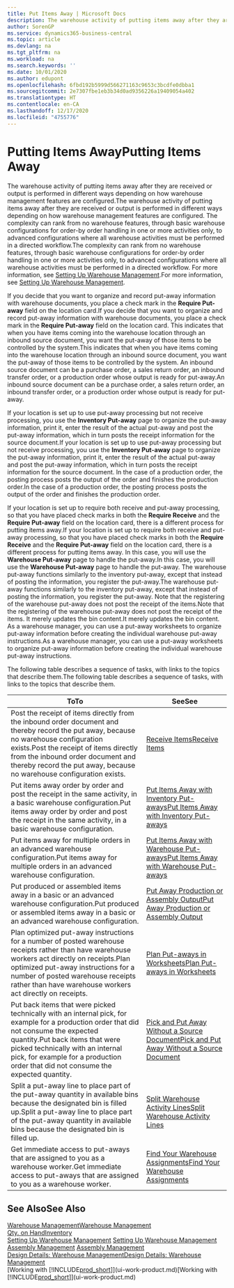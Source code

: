 ```yaml
---
title: Put Items Away | Microsoft Docs
description: The warehouse activity of putting items away after they are received or output is performed in different ways depending on how warehouse management features are configured.
author: SorenGP
ms.service: dynamics365-business-central
ms.topic: article
ms.devlang: na
ms.tgt_pltfrm: na
ms.workload: na
ms.search.keywords: ''
ms.date: 10/01/2020
ms.author: edupont
ms.openlocfilehash: 6fbd192b5999d566271163c9653c3bcdfe0dbba1
ms.sourcegitcommit: 2e7307fbe1eb3b34d0ad9356226a19409054a402
ms.translationtype: HT
ms.contentlocale: en-CA
ms.lasthandoff: 12/17/2020
ms.locfileid: "4755776"
---
```

# <a name="putting-items-away"></a><span data-ttu-id="fb846-103">Putting Items Away</span><span class="sxs-lookup"><span data-stu-id="fb846-103">Putting Items Away</span></span>
<span data-ttu-id="fb846-104">The warehouse activity of putting items away after they are received or output is performed in different ways depending on how warehouse management features are configured.</span><span class="sxs-lookup"><span data-stu-id="fb846-104">The warehouse activity of putting items away after they are received or output is performed in different ways depending on how warehouse management features are configured.</span></span> <span data-ttu-id="fb846-105">The complexity can rank from no warehouse features, through basic warehouse configurations for order-by order handling in one or more activities only, to advanced configurations where all warehouse activities must be performed in a directed workflow.</span><span class="sxs-lookup"><span data-stu-id="fb846-105">The complexity can rank from no warehouse features, through basic warehouse configurations for order-by order handling in one or more activities only, to advanced configurations where all warehouse activities must be performed in a directed workflow.</span></span> <span data-ttu-id="fb846-106">For more information, see [Setting Up Warehouse Management](warehouse-setup-warehouse.md).</span><span class="sxs-lookup"><span data-stu-id="fb846-106">For more information, see [Setting Up Warehouse Management](warehouse-setup-warehouse.md).</span></span>

<span data-ttu-id="fb846-107">If you decide that you want to organize and record put-away information with warehouse documents, you place a check mark in the **Require Put-away** field on the location card.</span><span class="sxs-lookup"><span data-stu-id="fb846-107">If you decide that you want to organize and record put-away information with warehouse documents, you place a check mark in the **Require Put-away** field on the location card.</span></span> <span data-ttu-id="fb846-108">This indicates that when you have items coming into the warehouse location through an inbound source document, you want the put-away of those items to be controlled by the system.</span><span class="sxs-lookup"><span data-stu-id="fb846-108">This indicates that when you have items coming into the warehouse location through an inbound source document, you want the put-away of those items to be controlled by the system.</span></span> <span data-ttu-id="fb846-109">An inbound source document can be a purchase order, a sales return order, an inbound transfer order, or a production order whose output is ready for put-away.</span><span class="sxs-lookup"><span data-stu-id="fb846-109">An inbound source document can be a purchase order, a sales return order, an inbound transfer order, or a production order whose output is ready for put-away.</span></span>  

<span data-ttu-id="fb846-110">If your location is set up to use put-away processing but not receive processing, you use the **Inventory Put-away** page to organize the put-away information, print it, enter the result of the actual put-away and post the put-away information, which in turn posts the receipt information for the source document.</span><span class="sxs-lookup"><span data-stu-id="fb846-110">If your location is set up to use put-away processing but not receive processing, you use the **Inventory Put-away** page to organize the put-away information, print it, enter the result of the actual put-away and post the put-away information, which in turn posts the receipt information for the source document.</span></span> <span data-ttu-id="fb846-111">In the case of a production order, the posting process posts the output of the order and finishes the production order.</span><span class="sxs-lookup"><span data-stu-id="fb846-111">In the case of a production order, the posting process posts the output of the order and finishes the production order.</span></span>

<span data-ttu-id="fb846-112">If your location is set up to require both receive and put-away processing, so that you have placed check marks in both the **Require Receive** and the **Require Put-away** field on the location card, there is a different process for putting items away.</span><span class="sxs-lookup"><span data-stu-id="fb846-112">If your location is set up to require both receive and put-away processing, so that you have placed check marks in both the **Require Receive** and the **Require Put-away** field on the location card, there is a different process for putting items away.</span></span> <span data-ttu-id="fb846-113">In this case, you will use the **Warehouse Put-away** page to handle the put-away.</span><span class="sxs-lookup"><span data-stu-id="fb846-113">In this case, you will use the **Warehouse Put-away** page to handle the put-away.</span></span> <span data-ttu-id="fb846-114">The warehouse put-away functions similarly to the inventory put-away, except that instead of posting the information, you register the put-away.</span><span class="sxs-lookup"><span data-stu-id="fb846-114">The warehouse put-away functions similarly to the inventory put-away, except that instead of posting the information, you register the put-away.</span></span> <span data-ttu-id="fb846-115">Note that the registering of the warehouse put-away does not post the receipt of the items.</span><span class="sxs-lookup"><span data-stu-id="fb846-115">Note that the registering of the warehouse put-away does not post the receipt of the items.</span></span> <span data-ttu-id="fb846-116">It merely updates the bin content.</span><span class="sxs-lookup"><span data-stu-id="fb846-116">It merely updates the bin content.</span></span> <span data-ttu-id="fb846-117">As a warehouse manager, you can use a put-away worksheets to organize put-away information before creating the individual warehouse put-away instructions.</span><span class="sxs-lookup"><span data-stu-id="fb846-117">As a warehouse manager, you can use a put-away worksheets to organize put-away information before creating the individual warehouse put-away instructions.</span></span>

<span data-ttu-id="fb846-118">The following table describes a sequence of tasks, with links to the topics that describe them.</span><span class="sxs-lookup"><span data-stu-id="fb846-118">The following table describes a sequence of tasks, with links to the topics that describe them.</span></span>   

|<span data-ttu-id="fb846-119">**To**</span><span class="sxs-lookup"><span data-stu-id="fb846-119">**To**</span></span>|<span data-ttu-id="fb846-120">**See**</span><span class="sxs-lookup"><span data-stu-id="fb846-120">**See**</span></span>|  
|------------|-------------|  
|<span data-ttu-id="fb846-121">Post the receipt of items directly from the inbound order document and thereby record the put away, because no warehouse configuration exists.</span><span class="sxs-lookup"><span data-stu-id="fb846-121">Post the receipt of items directly from the inbound order document and thereby record the put away, because no warehouse configuration exists.</span></span>|[<span data-ttu-id="fb846-122">Receive Items</span><span class="sxs-lookup"><span data-stu-id="fb846-122">Receive Items</span></span>](warehouse-how-receive-items.md)|  
|<span data-ttu-id="fb846-123">Put items away order by order and post the receipt in the same activity, in a basic warehouse configuration.</span><span class="sxs-lookup"><span data-stu-id="fb846-123">Put items away order by order and post the receipt in the same activity, in a basic warehouse configuration.</span></span>|[<span data-ttu-id="fb846-124">Put Items Away with Inventory Put-aways</span><span class="sxs-lookup"><span data-stu-id="fb846-124">Put Items Away with Inventory Put-aways</span></span>](warehouse-how-to-put-items-away-with-inventory-put-aways.md)|  
|<span data-ttu-id="fb846-125">Put items away for multiple orders in an advanced warehouse configuration.</span><span class="sxs-lookup"><span data-stu-id="fb846-125">Put items away for multiple orders in an advanced warehouse configuration.</span></span>|[<span data-ttu-id="fb846-126">Put Items Away with Warehouse Put-aways</span><span class="sxs-lookup"><span data-stu-id="fb846-126">Put Items Away with Warehouse Put-aways</span></span>](warehouse-how-to-put-items-away-with-warehouse-put-aways.md)|  
|<span data-ttu-id="fb846-127">Put produced or assembled items away in a basic or an advanced warehouse configuration.</span><span class="sxs-lookup"><span data-stu-id="fb846-127">Put produced or assembled items away in a basic or an advanced warehouse configuration.</span></span>|[<span data-ttu-id="fb846-128">Put Away Production or Assembly Output</span><span class="sxs-lookup"><span data-stu-id="fb846-128">Put Away Production or Assembly Output</span></span>](warehouse-how-to-put-away-production-output.md)|
|<span data-ttu-id="fb846-129">Plan optimized put-away instructions for a number of posted warehouse receipts rather than have warehouse workers act directly on receipts.</span><span class="sxs-lookup"><span data-stu-id="fb846-129">Plan optimized put-away instructions for a number of posted warehouse receipts rather than have warehouse workers act directly on receipts.</span></span>|[<span data-ttu-id="fb846-130">Plan Put-aways in Worksheets</span><span class="sxs-lookup"><span data-stu-id="fb846-130">Plan Put-aways in Worksheets</span></span>](warehouse-how-to-plan-put-aways-in-worksheets.md)|  
|<span data-ttu-id="fb846-131">Put back items that were picked technically with an internal pick, for example for a production order that did not consume the expected quantity.</span><span class="sxs-lookup"><span data-stu-id="fb846-131">Put back items that were picked technically with an internal pick, for example for a production order that did not consume the expected quantity.</span></span>|[<span data-ttu-id="fb846-132">Pick and Put Away Without a Source Document</span><span class="sxs-lookup"><span data-stu-id="fb846-132">Pick and Put Away Without a Source Document</span></span>](warehouse-how-to-create-put-aways-from-internal-put-aways.md)|
|<span data-ttu-id="fb846-133">Split a put-away line to place part of the put-away quantity in available bins because the designated bin is filled up.</span><span class="sxs-lookup"><span data-stu-id="fb846-133">Split a put-away line to place part of the put-away quantity in available bins because the designated bin is filled up.</span></span>|[<span data-ttu-id="fb846-134">Split Warehouse Activity Lines</span><span class="sxs-lookup"><span data-stu-id="fb846-134">Split Warehouse Activity Lines</span></span>](warehouse-how-to-split-warehouse-activity-lines.md)|
|<span data-ttu-id="fb846-135">Get immediate access to put-aways that are assigned to you as a warehouse worker.</span><span class="sxs-lookup"><span data-stu-id="fb846-135">Get immediate access to put-aways that are assigned to you as a warehouse worker.</span></span>|[<span data-ttu-id="fb846-136">Find Your Warehouse Assignments</span><span class="sxs-lookup"><span data-stu-id="fb846-136">Find Your Warehouse Assignments</span></span>](warehouse-how-to-find-your-warehouse-assignments.md)|    

## <a name="see-also"></a><span data-ttu-id="fb846-137">See Also</span><span class="sxs-lookup"><span data-stu-id="fb846-137">See Also</span></span>  
[<span data-ttu-id="fb846-138">Warehouse Management</span><span class="sxs-lookup"><span data-stu-id="fb846-138">Warehouse Management</span></span>](warehouse-manage-warehouse.md)  
[<span data-ttu-id="fb846-139">Qty. on Hand</span><span class="sxs-lookup"><span data-stu-id="fb846-139">Inventory</span></span>](inventory-manage-inventory.md)  
<span data-ttu-id="fb846-140">[Setting Up Warehouse Management](warehouse-setup-warehouse.md)   </span><span class="sxs-lookup"><span data-stu-id="fb846-140">[Setting Up Warehouse Management](warehouse-setup-warehouse.md)   </span></span>  
<span data-ttu-id="fb846-141">[Assembly Management](assembly-assemble-items.md)  </span><span class="sxs-lookup"><span data-stu-id="fb846-141">[Assembly Management](assembly-assemble-items.md)  </span></span>  
[<span data-ttu-id="fb846-142">Design Details: Warehouse Management</span><span class="sxs-lookup"><span data-stu-id="fb846-142">Design Details: Warehouse Management</span></span>](design-details-warehouse-management.md)  
<span data-ttu-id="fb846-143">[Working with [!INCLUDE[prod_short](includes/prod_short.md)]](ui-work-product.md)</span><span class="sxs-lookup"><span data-stu-id="fb846-143">[Working with [!INCLUDE[prod_short](includes/prod_short.md)]](ui-work-product.md)</span></span>  
